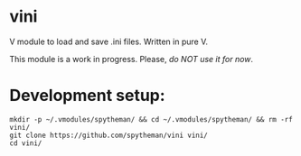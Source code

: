 # vini
V module to load and save .ini files. Written in pure V.

This module is a work in progress. Please, *do NOT use it for now*.

# Development setup:
```
mkdir -p ~/.vmodules/spytheman/ && cd ~/.vmodules/spytheman/ && rm -rf vini/ 
git clone https://github.com/spytheman/vini vini/
cd vini/
```
